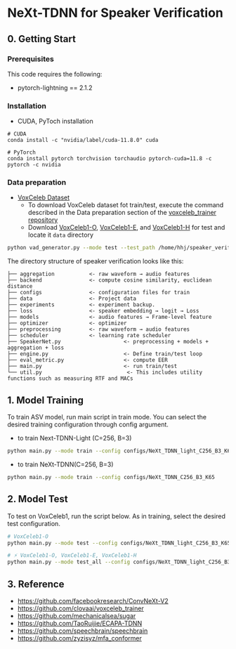 # NeXt-TDNN for Speaker Verification


## 0. Getting Start

### Prerequisites
This code requires the following:
* pytorch-lightning == 2.1.2

### Installation

* CUDA, PyToch installation
```
# CUDA
conda install -c "nvidia/label/cuda-11.8.0" cuda

# PyTorch
conda install pytorch torchvision torchaudio pytorch-cuda=11.8 -c pytorch -c nvidia
```




### Data preparation
- [VoxCeleb Dataset](https://www.robots.ox.ac.uk/~vgg/data/voxceleb/index.html#about)
  - To download VoxCeleb dataset fot train/test, execute the command described in the Data preparation section of the [voxceleb_trainer repository](https://github.com/clovaai/voxceleb_trainer)
  - Download [VoxCeleb1-O](https://www.robots.ox.ac.uk/~vgg/data/voxceleb/meta/veri_test2.txt), [VoxCeleb1-E](https://www.robots.ox.ac.uk/~vgg/data/voxceleb/meta/list_test_all2.txt), and [VoxCeleb1-H](https://www.robots.ox.ac.uk/~vgg/data/voxceleb/meta/list_test_hard2.txt)  for test and locate it `data` directory
 
```bash
python vad_generator.py --mode test --test_path /home/hhj/speaker_verification/voxceleb1 --test_list ./data/veri_test2.txt --save_path ./data/veri_test
``` 

 


The directory structure of speaker verification looks like this:

```
├── aggregation           <- raw waveform → audio features
├── backend               <- compute cosine similarity, euclidean distance
├── configs               <- configuration files for train
├── data                  <- Project data
├── experiments           <- experiment backup.
├── loss                  <- speaker embedding → logit → Loss
├── models                <- audio features → Frame-level feature
├── optimizer             <- optimizer
├── preprocessing         <- raw waveform → audio features 
├── scheduler             <- learning rate scheduler
├── SpeakerNet.py                    <- preprocessing + models + aggregation + loss
├── engine.py                        <- Define train/test loop
├── eval_metric.py                   <- compute EER
├── main.py                          <- run train/test
└── util.py                           <- This includes utility functions such as measuring RTF and MACs
```




## 1. Model Training
To train ASV model, run main script in train mode. You can select the desired training configuration through config argument.

- to train Next-TDNN-Light (C=256, B=3)
```bash
python main.py --mode train --config configs/NeXt_TDNN_light_C256_B3_K65
```
- to train NeXt-TDNN(C=256, B=3)
```bash
python main.py --mode train --config configs/NeXt_TDNN_C256_B3_K65
```



## 2. Model Test
To test on VoxCeleb1, run the script below. As in training, select the desired test configuration.


```bash
# VoxCeleb1-O
python main.py --mode test --config configs/NeXt_TDNN_light_C256_B3_K65

# ⚡ VoxCeleb1-O, VoxCeleb1-E, VoxCeleb1-H
python main.py --mode test_all --config configs/NeXt_TDNN_light_C256_B3_K65
```


## 3. Reference
- https://github.com/facebookresearch/ConvNeXt-V2
- https://github.com/clovaai/voxceleb_trainer
- https://github.com/mechanicalsea/sugar
- https://github.com/TaoRuijie/ECAPA-TDNN
- https://github.com/speechbrain/speechbrain
- https://github.com/zyzisyz/mfa_conformer



